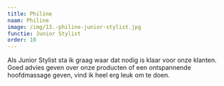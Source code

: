 ```yaml
---
title: Philine
naam: Philine
image: /img/13.-philine-junior-stylist.jpg
functie: Junior Stylist
order: 10
---
```


Als Junior Stylist sta ik graag waar dat nodig is klaar voor onze klanten. Goed advies geven over onze producten of een ontspannende hoofdmassage geven, vind ik heel erg leuk om te doen.